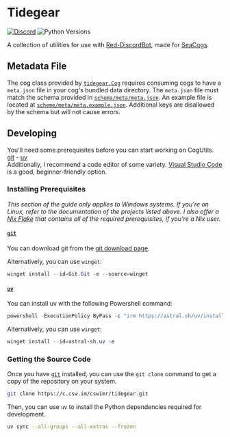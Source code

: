 # Tidegear

[![Discord](https://img.shields.io/discord/1070058354925383681?logo=discord&color=%235661f6)](https://discord.gg/eMUMe77Yb8)
![Python Versions](https://img.shields.io/python/required-version-toml?tomlFilePath=https%3A%2F%2Fc.csw.im%2Fcswimr%2FCogUtils%2Fraw%2Fbranch%2Fmain%2Fpyproject.toml&logo=python)

A collection of utilities for use with [Red-DiscordBot](https://github.com/Cog-Creators/Red-DiscordBot), made for [SeaCogs](https://c.csw.im/cswimr/SeaCogs).

## Metadata File

The cog class provided by [`tidegear.Cog`](./tidegear/cog.py) requires consuming cogs to have a `meta.json` file in your cog's bundled data directory. The `meta.json` file must match the schema provided in [`schema/meta/meta.json`](./schema/meta/meta.json). An example file is located at [`scheme/meta/meta.example.json`](./schema/meta/meta.example.json). Additional keys are disallowed by the schema but will not cause errors.

## Developing

You'll need some prerequisites before you can start working on CogUtils.  
[git](https://git-scm.com) - [uv](https://docs.astral.sh/uv)  
Additionally, I recommend a code editor of some variety. [Visual Studio Code](https://code.visualstudio.com) is a good, beginner-friendly option.

### Installing Prerequisites

_This section of the guide only applies to Windows systems.
If you're on Linux, refer to the documentation of the projects listed above. I also offer a [Nix Flake](./flake.nix) that contains all of the required prerequisites, if you're a Nix user._

#### [`git`](https://git-scm.com)

You can download git from the [git download page](https://git-scm.com/downloads/win).

Alternatively, you can use `winget`:

```ps1
winget install --id=Git.Git -e --source=winget
```

#### [`uv`](https://docs.astral.sh/uv)

You can install uv with the following Powershell command:

```ps1
powershell -ExecutionPolicy ByPass -c "irm https://astral.sh/uv/install.ps1 | iex"
```

Alternatively, you can use `winget`:

```ps1
winget install --id=astral-sh.uv -e
```

### Getting the Source Code

Once you have [`git`](https://git-scm.com) installed, you can use the `git clone` command to get a copy of the repository on your system.

```bash
git clone https://c.csw.im/cswimr/tidegear.git
```

Then, you can use `uv` to install the Python dependencies required for development.

```bash
uv sync --all-groups --all-extras --frozen
```
